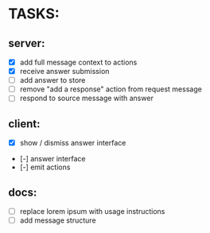 # TASKS:

## server:

- [x] add full message context to actions
- [x] receive answer submission
- [ ] add answer to store
- [ ] remove "add a response" action from request message
- [ ] respond to source message with answer

## client:

- [x] show / dismiss answer interface
- [-] answer interface
- [-] emit actions

## docs:

- [ ] replace lorem ipsum with usage instructions
- [ ] add message structure
